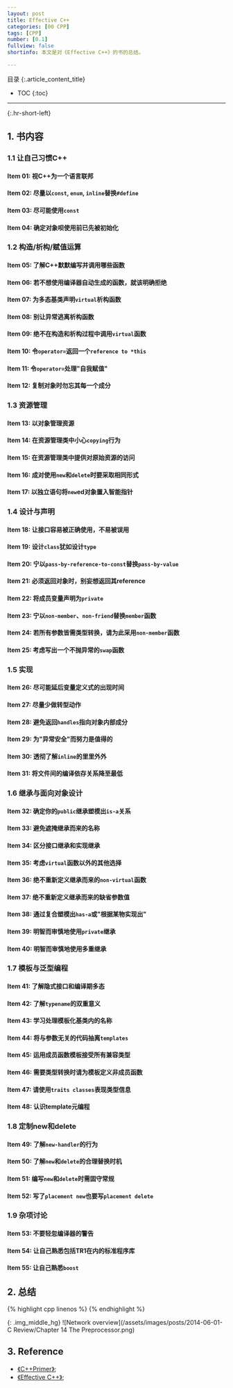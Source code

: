```yaml
---
layout: post
title: Effective C++
categories: [00 CPP]
tags: [CPP]
number: [0.1]
fullview: false
shortinfo: 本文是对《Effective C++》的书的总结。

---
```

目录
{:.article_content_title}


* TOC
{:toc}

---
{:.hr-short-left}

## 1. 书内容

### 1.1 让自己习惯C++ ##

#### Item 01: 视C++为一个语言联邦

#### Item 02: 尽量以`const`, `enum`, `inline`替换`#define`

#### Item 03: 尽可能使用`const`

#### Item 04: 确定对象呗使用前已先被初始化

### 1.2 构造/析构/赋值运算

#### Item 05: 了解C++默默编写并调用哪些函数

#### Item 06: 若不想使用编译器自动生成的函数，就该明确拒绝

#### Item 07: 为多态基类声明`virtual`析构函数

#### Item 08: 别让异常逃离析构函数

#### Item 09: 绝不在构造和析构过程中调用`virtual`函数

#### Item 10: 令`operator=`返回一个`reference to *this`

#### Item 11: 令`operator=`处理"自我赋值"

#### Item 12: 复制对象时勿忘其每一个成分

### 1.3 资源管理

#### Item 13: 以对象管理资源

#### Item 14: 在资源管理类中小心`copying`行为

#### Item 15: 在资源管理类中提供对原始资源的访问

#### Item 16: 成对使用`new`和`delete`时要采取相同形式

#### Item 17: 以独立语句将`new`ed对象置入智能指针

### 1.4 设计与声明

#### Item 18: 让接口容易被正确使用，不易被误用

#### Item 19: 设计`class`犹如设计`type`

#### Item 20: 宁以`pass-by-reference-to-const`替换`pass-by-value`

#### Item 21: 必须返回对象时，别妄想返回其reference

#### Item 22: 将成员变量声明为`private`

#### Item 23: 宁以`non-member`、`non-friend`替换`member`函数

#### Item 24: 若所有参数皆需类型转换，请为此采用`non-member`函数

#### Item 25: 考虑写出一个不抛异常的`swap`函数


### 1.5 实现

#### Item 26: 尽可能延后变量定义式的出现时间

#### Item 27: 尽量少做转型动作

#### Item 28: 避免返回`handles`指向对象内部成分

#### Item 29: 为"异常安全"而努力是值得的

#### Item 30: 透彻了解`inline`的里里外外

#### Item 31: 将文件间的编译依存关系降至最低

### 1.6 继承与面向对象设计

#### Item 32: 确定你的`public`继承塑模出`is-a`关系

#### Item 33: 避免遮掩继承而来的名称

#### Item 34: 区分接口继承和实现继承

#### Item 35: 考虑`virtual`函数以外的其他选择

#### Item 36: 绝不重新定义继承而来的`non-virtual`函数

#### Item 37: 绝不重新定义继承而来的缺省参数值

#### Item 38: 通过复合塑模出`has-a`或"根据某物实现出"

#### Item 39: 明智而审慎地使用`private`继承

#### Item 40: 明智而审慎地使用多重继承

### 1.7 模板与泛型编程

#### Item 41: 了解隐式接口和编译期多态

#### Item 42: 了解`typename`的双重意义

#### Item 43: 学习处理模板化基类内的名称

#### Item 44: 将与参数无关的代码抽离`templates`

#### Item 45: 运用成员函数模板接受所有兼容类型

#### Item 46: 需要类型转换时请为模板定义非成员函数

#### Item 47: 请使用`traits classes`表现类型信息

#### Item 48: 认识template元编程

### 1.8 定制new和delete

#### Item 49: 了解`new-handler`的行为

#### Item 50: 了解`new`和`delete`的合理替换时机

#### Item 51: 编写`new`和`delete`时需固守常规

#### Item 52: 写了`placement new`也要写`placement delete`

### 1.9 杂项讨论

#### Item 53: 不要轻忽编译器的警告

#### Item 54: 让自己熟悉包括TR1在内的标准程序库

#### Item 55: 让自己熟悉`boost`

## 2. 总结 ##

{% highlight cpp linenos %}
{% endhighlight %}

{: .img_middle_hg}
![Network overview](/assets/images/posts/2014-06-01-C Review/Chapter 14 The Preprocessor.png)


## 3. Reference ##

- [《C++Primer》](https://book.douban.com/subject/24089577/);
- [《Effective C++》](https://book.douban.com/subject/1842426//);




